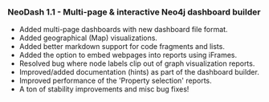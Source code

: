 ### NeoDash 1.1 - Multi-page & interactive Neo4j dashboard builder
- Added multi-page dashboards with new dashboard file format.
- Added geographical (Map) visualizations.
- Added better markdown support for code fragments and lists.
- Added the option to embed webpages into reports using iFrames.
- Resolved bug where node labels clip out of graph visualization reports.
- Improved/added documentation (hints) as part of the dashboard builder.
- Improved performance of the 'Property selection' reports.
- A ton of stability improvements and misc bug fixes!

